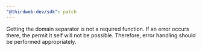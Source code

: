 ```yaml
---
"@thirdweb-dev/sdk": patch
---
```


Getting the domain separator is not a required function. If an error occurs there, the permit it self will not be possible. Therefore, error handling should be performed appropriately.
